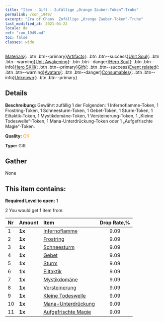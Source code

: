 ```yaml
---
title: "Item - Gift - Zufällige „Orange Zauber-Token“-Truhe"
permalink: /con_1949/
excerpt: "Era of Chaos  Zufällige „Orange Zauber-Token“-Truhe"
last_modified_at: 2021-04-22
locale: de
ref: "con_1949.md"
toc: false
classes: wide
---
```

 [Materials](/ItemsDE/){: .btn .btn--primary}[Artifacts](/ItemsDE/Artifacts/){: .btn .btn--success}[Unit Soul](/ItemsDE/UnitSoul/){: .btn .btn--warning}[Unit Awakening](/ItemsDE/UnitAwakening/){: .btn .btn--danger}[Hero Soul](/ItemsDE/HeroSoul/){: .btn .btn--info}[Hero SKill](/ItemsDE/HeroSkill/){: .btn .btn--primary}[Gift](/ItemsDE/Gift/){: .btn .btn--success}[Event related](/ItemsDE/Events/){: .btn .btn--warning}[Avatars](/ItemsDE/Avatars/){: .btn .btn--danger}[Consumables](/ItemsDE/Consumables/){: .btn .btn--info}[Unknown](/ItemsDE/Unknown/){: .btn .btn--primary}

## Details
 **Beschreibung:** Gewährt zufällig 1 der Folgenden: 1 Infernoflamme-Token, 1 Frostring-Token, 1 Schneesturm-Token, 1 Gebet-Token, 1 Sturm-Token, 1 Eiltaktik-Token, 1 Mystikdomäne-Token, 1 Versteinerung-Token, 1 „Kleine Todeswelle“-Token, 1 Mana-Unterdrückung-Token oder 1 „Aufgefrischte Magie“-Token.

 **Quality:** <span style="color: #FF8C00">OK</span>

 **Type:** Gift

## Gather

  None

## This item contains:

 **Required Level to open:** 1

 2 You would get **1** item  from:

  | Nr | Amount |     Item    | Drop Rate,% |
  |:---|:-------|:------------|:---------:|
  | 1 |  **1x** | [Infernoflamme](/de/Items/her_406/) | 9.09 | 
  | 2 |  **1x** | [Frostring](/de/Items/her_421/) | 9.09 | 
  | 3 |  **1x** | [Schneesturm](/de/Items/her_423/) | 9.09 | 
  | 4 |  **1x** | [Gebet](/de/Items/her_432/) | 9.09 | 
  | 5 |  **1x** | [Sturm](/de/Items/her_445/) | 9.09 | 
  | 6 |  **1x** | [Eiltaktik](/de/Items/her_450/) | 9.09 | 
  | 7 |  **1x** | [Mystikdomäne](/de/Items/her_470/) | 9.09 | 
  | 8 |  **1x** | [Versteinerung](/de/Items/her_471/) | 9.09 | 
  | 9 |  **1x** | [Kleine Todeswelle](/de/Items/her_456/) | 9.09 | 
  | 10 |  **1x** | [Mana-Unterdrückung](/de/Items/her_480/) | 9.09 | 
  | 11 |  **1x** | [Aufgefrischte Magie](/de/Items/her_482/) | 9.09 | 
